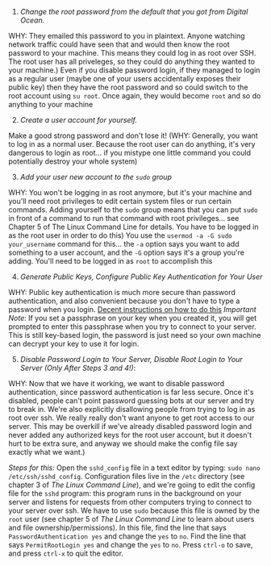 1. *Change the root password from the default that you got from Digital Ocean.*

WHY: They emailed this password to you in plaintext. Anyone watching network traffic could have seen that and would then know the root password to your machine. This means they could log in as root over SSH. The root user has all priveleges, so they could do anything they wanted to your machine.) Even if you disable password login, if they managed to login as a regular user (maybe one of your users accidentally exposes their public key) then they have the root password and so could switch to the root account using `su root`. Once again, they would become `root` and so do anything to your machine

2. *Create a user account for yourself.*

Make a good strong password and don't lose it! (WHY: Generally, you want to log in as a normal user. Because the root user can do anything, it's very dangerous to login as root... if you mistype one little command you could potentially destroy your whole system)

3. *Add your user new account to the `sudo` group*

WHY: You won't be logging in as root anymore, but it's your machine and you'll need root privileges to edit certain system files or run certain commands. Adding yourself to the `sudo` group means that you can put `sudo` in front of a command to run that command with root privileges... see Chapter 5 of The Linux Command Line for details. You have to be logged in as the root user in order to do this) You use the `usermod -a -G sudo your_username` command for this... the `-a` option says you want to add something to a user account, and the `-G` option says it's a group you're adding. You'll need to be logged in as `root` to accomplish this

4. *Generate Public Keys, Configure Public Key Authentication for Your User* 

WHY: Public key authentication is much more secure than password authentication, and also convenient because you don't have to type a password when you login. [Decent instructions on how to do this](https://www.digitalocean.com/community/tutorials/how-to-configure-ssh-key-based-authentication-on-a-linux-server) *Important Note*: If you set a passphrase on your key when you created it, you will get prompted to enter this passphrase when you try to connect to your server. This is still key-based login, the password is just need so your own machine can decrypt your key to use it for login.

5. *Disable Password Login to Your Server, Disable Root Login to Your Server (Only After Steps 3 and 4!)*: 

WHY: Now that we have it working, we want to disable password authentication, since password authentication is far less secure. Once it's disabled, people can't point password guessing bots at our server and try to break in. We're also explicitly disallowing people from trying to log in as root over ssh. We really really don't want anyone to get root access to our server. This may be overkill if we've already disabled password login and never added any authorized keys for the root user account, but it doesn't hurt to be extra sure, and anyway we should make the config file say exactly what we want.)

*Steps for this:* Open the `sshd_config` file in a text editor by typing: `sudo nano /etc/ssh/sshd_config`. Configuration files live in the `/etc` directory (see chapter 3 of _The Linux Command Line_), and we're going to edit the config file for the `sshd` program: this program runs in the background on your server and listens for requests from other computers trying to connect to your server over ssh. We have to use `sudo` because this file is owned by the `root` user (see chapter 5 of _The Linux Command Line_ to learn about users and file ownership/permissions). In this file, find the line that says `PasswordAuthentication yes` and change the `yes` to `no`. Find the line that says `PermitRootLogin yes` and change the `yes` to `no`. Press `ctrl-o` to save, and press `ctrl-x` to quit the editor.
